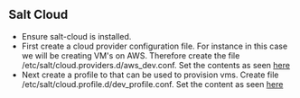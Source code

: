 ## Salt Cloud
- Ensure salt-cloud is installed.
- First create a cloud provider configuration file. For instance in this case we will be creating VM's on AWS. Therefore create the file /etc/salt/cloud.providers.d/aws_dev.conf. Set the contents as seen [here](https://github.com/nobleprog-salt/salt-apps/blob/master/config/cloud/cloud.providers.d/aws_dev.conf)   
- Next create a profile to that can be used to provision vms. Create file /etc/salt/cloud.profile.d/dev_profile.conf. Set the content as seen [here](https://github.com/nobleprog-salt/salt-apps/blob/master/config/cloud/cloud.profiles.d/dev_profile.conf)  
